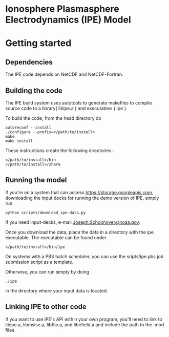 # Ionosphere Plasmasphere Electrodynamics (IPE) Model

# Getting started

## Dependencies
The IPE code depends on 
NetCDF and NetCDF-Fortran.

## Building the code
The IPE build system uses autotools to generate makefiles to compile 
source code to a library( libipe.a ) and executables ( ipe ).

To build the code, from the head directory do

```
autoreconf --install
./configure --prefix=</path/to/install>
make
make install
```

These instructions create the following directories : 
```
</path/to/install>/bin
</path/to/install>/share
```

## Running the model
If you're on a system that can access https://storage.googleapis.com, downloading the
input decks for running the demo version of IPE, simply run
```
python scripts/download_ipe-data.py
```
If you need input-decks, e-mail Joseph.Schoonover@noaa.gov.

Once you download the data, place the data in a directory with the ipe executable. The
executable can be found under
```
</path/to/install>/bin/ipe
```

On systems with a PBS batch scheduler, you can use the sripts/ipe.pbs job submission
script as a template.

Otherwise, you can run simply by doing
```
./ipe
```
in the directory where your input data is located.

## Linking IPE to other code
If you want to use IPE's API within your own program, you'll need to link to libipe.a,
libmsise.a, libflip.a, and libefield.a and include the path to the .mod files
